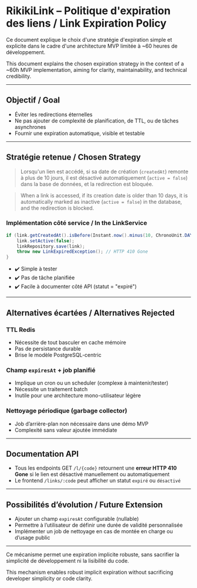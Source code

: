 # RikikiLink – Politique d'expiration des liens / Link Expiration Policy

Ce document explique le choix d'une stratégie d'expiration simple et explicite dans le cadre d'une architecture MVP limitée à \~60 heures de développement.

This document explains the chosen expiration strategy in the context of a \~60h MVP implementation, aiming for clarity, maintainability, and technical credibility.

---

## Objectif / Goal

* Éviter les redirections éternelles
* Ne pas ajouter de complexité de planification, de TTL, ou de tâches asynchrones
* Fournir une expiration automatique, visible et testable

---

## Stratégie retenue / Chosen Strategy

> Lorsqu'un lien est accédé, si sa date de création (`createdAt`) remonte à plus de 10 jours, il est désactivé automatiquement (`active = false`) dans la base de données, et la redirection est bloquée.

> When a link is accessed, if its creation date is older than 10 days, it is automatically marked as inactive (`active = false`) in the database, and the redirection is blocked.

### Implémentation côté service / In the LinkService

```java
if (link.getCreatedAt().isBefore(Instant.now().minus(10, ChronoUnit.DAYS))) {
    link.setActive(false);
    linkRepository.save(link);
    throw new LinkExpiredException(); // HTTP 410 Gone
}
```

* ✔️ Simple à tester
* ✔️ Pas de tâche planifiée
* ✔️ Facile à documenter côté API (statut = "expiré")

---

## Alternatives écartées / Alternatives Rejected

### TTL Redis

* Nécessite de tout basculer en cache mémoire
* Pas de persistance durable
* Brise le modèle PostgreSQL-centric

### Champ `expiresAt` + job planifié

* Implique un cron ou un scheduler (complexe à maintenir/tester)
* Nécessite un traitement batch
* Inutile pour une architecture mono-utilisateur légère

###  Nettoyage périodique (garbage collector)

* Job d’arrière-plan non nécessaire dans une démo MVP
* Complexité sans valeur ajoutée immédiate

---

## Documentation API

* Tous les endpoints GET `/l/{code}` retournent une **erreur HTTP 410 Gone** si le lien est désactivé manuellement ou automatiquement
* Le frontend `/links/:code` peut afficher un statut `expiré` ou `désactivé`

---

## Possibilités d’évolution / Future Extension

* Ajouter un champ `expiresAt` configurable (nullable)
* Permettre à l’utilisateur de définir une durée de validité personnalisée
* Implémenter un job de nettoyage en cas de montée en charge ou d’usage public

---

Ce mécanisme permet une expiration implicite robuste, sans sacrifier la simplicité de développement ni la lisibilité du code.

This mechanism enables robust implicit expiration without sacrificing developer simplicity or code clarity.

